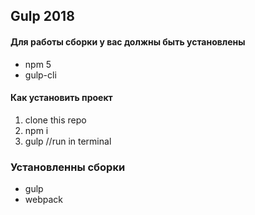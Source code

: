 ## Gulp 2018

#### Для работы сборки у вас должны быть установлены

* npm 5
* gulp-cli

#### Как установить проект

1.  clone this repo
2.  npm i
3.  gulp //run in terminal

### Установленны сборки

* gulp
* webpack
